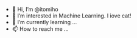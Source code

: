 - 👋 Hi, I’m @itomiho
- 👀 I’m interested in Machine Learning. I iove cat!
- 🌱 I’m currently learning ...
- 📫 How to reach me ...

<!---
itomiho/itomiho is a ✨ special ✨ repository because its `README.md` (this file) appears on your GitHub profile.
You can click the Preview link to take a look at your changes.
--->
